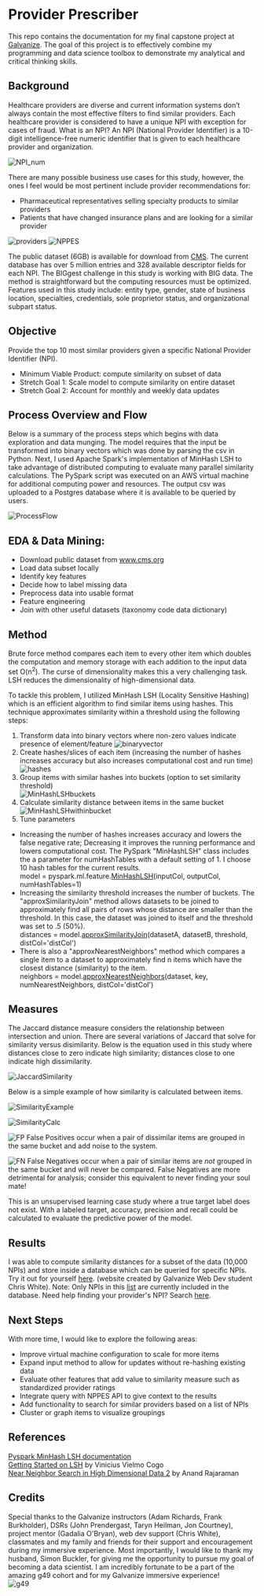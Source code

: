 # Provider Prescriber
This repo contains the documentation for my final capstone project at [Galvanize](https://www.galvanize.com/denver-platte/data-science#curriculum). The goal of this project is to effectively combine my programming and data science toolbox to demonstrate my analytical and critical thinking skills.

## Background
Healthcare providers are diverse and current information systems don’t always contain the most effective filters to find similar providers. Each healthcare provider is considered to have a unique NPI with exception for cases of fraud. What is an NPI? An NPI (National Provider Identifier) is a 10-digit intelligence-free numeric identifier that is given to each healthcare provider and organization.

![NPI_num](/images/NPI_num.jpg)

There are many possible business use cases for this study, however, the ones I feel would be most pertinent include provider recommendations for:
* Pharmaceutical representatives selling specialty products to similar providers
* Patients that have changed insurance plans and are looking for a similar provider

![providers](/images/providers.jpg) ![NPPES](/images/NPPES.png)

The public dataset (6GB) is available for download from [CMS](https://www.cms.gov/Regulations-and-Guidance/Administrative-Simplification/NationalProvIdentStand/DataDissemination.html). The current database has over 5 million entries and 328 available descriptor fields for each NPI. The BIGgest challenge in this study is working with BIG data. The method is straightforward but the computing resources must be optimized. Features used in this study include: entity type, gender, state of business location, specialties, credentials, sole proprietor status, and organizational subpart status.

## Objective
Provide the top 10 most similar providers given a specific National Provider Identifier (NPI).
* Minimum Viable Product: compute similarity on subset of data
* Stretch Goal 1: Scale model to compute similarity on entire dataset
* Stretch Goal 2:  Account for monthly and weekly data updates

## Process Overview and Flow
Below is a summary of the process steps which begins with data exploration and data munging. The model requires that the input be transformed into binary vectors which was done by parsing the csv in Python. Next, I used Apache Spark's implementation of MinHash LSH to take advantage of distributed computing to evaluate many parallel similarity calculations. The PySpark script was executed on an AWS virtual machine for additional computing power and resources. The output csv was uploaded to a Postgres database where it is available to be queried by users.

![ProcessFlow](/images/ProcessFlow.png)

## EDA & Data Mining:  
* Download public dataset from www.cms.org
* Load data subset locally
* Identify key features
* Decide how to label missing data
* Preprocess data into usable format
* Feature engineering
* Join with other useful datasets (taxonomy code data dictionary)

## Method
Brute force method compares each item to every other item which doubles the computation and memory storage with each addition to the input data set O(n<sup>2</sup>). The curse of dimensionality makes this a very challenging task. LSH reduces the dimensionality of high-dimensional data.

To tackle this problem, I utilized MinHash LSH (Locality Sensitive Hashing) which is an efficient algorithm to find similar items using hashes. This technique approximates similarity within a threshold using the following steps:
1. Transform data into binary vectors where non-zero values indicate presence of element/feature
![binaryvector](/images/binaryvector.png)
2. Create hashes/slices of each item (increasing the number of hashes increases accuracy but also increases computational cost and run time)
![hashes](/images/hashes.png)
3. Group items with similar hashes into buckets (option to set similarity threshold)  
![MinHashLSHbuckets](/images/MinHashLSHbuckets.png)
4. Calculate similarity distance between items in the same bucket  
![MinHashLSHwithinbucket](/images/MinHashLSHwithinbucket.png)
5. Tune parameters  
* Increasing the number of hashes increases accuracy and lowers the false negative rate;  Decreasing it improves the running performance and lowers computational cost. The PySpark "MinHashLSH" class includes the a parameter for numHashTables with a default setting of 1. I choose 10 hash tables for the current results.  
model = pyspark.ml.feature.[MinHashLSH](http://spark.apache.org/docs/2.2.0/api/python/pyspark.ml.html?highlight=minhash%20lsh#pyspark.ml.feature.MinHashLSH)(inputCol, outputCol, numHashTables=1)
* Increasing the similarity threshold increases the number of buckets. The "approxSimilarityJoin" method allows datasets to be joined to approximately find all pairs of rows whose distance are smaller than the threshold. In this case, the dataset was joined to itself and the threshold was set to .5 (50%).   
distances = model.[approxSimilarityJoin](http://spark.apache.org/docs/2.2.0/api/python/pyspark.ml.html?highlight=minhash%20lsh#pyspark.ml.feature.MinHashLSHModel.approxSimilarityJoin)(datasetA, datasetB, threshold, distCol='distCol')  
* There is also a "approxNearestNeighbors" method which compares a single item to a dataset to approximately find n items which have the closest distance (similarity) to the item.   
neighbors = model.[approxNearestNeighbors](http://spark.apache.org/docs/2.2.0/api/python/pyspark.ml.html?highlight=minhash%20lsh#pyspark.ml.feature.MinHashLSHModel.approxNearestNeighbors)(dataset, key, numNearestNeighbors, distCol='distCol')  

## Measures
The Jaccard distance measure considers the relationship between intersection and union. There are several variations of Jaccard that solve for similarity versus disimilarity. Below is the equation used in this study where distances close to zero indicate high similarity; distances close to one indicate high dissimilarity.

![JaccardSimilarity](/images/JaccardSimilarity.png)

Below is a simple example of how similarity is calculated between items.

![SimilarityExample](/images/SimilarityExample.png)

![SimilarityCalc](/images/SimilarityCalc.png)

![FP](/images/FP.png)
False Positives occur when a pair of dissimilar items are grouped in the same bucket and add noise to the system.

![FN](/images/FN.png)
False Negatives occur when a pair of similar items are *not* grouped in the same bucket and will never be compared. False Negatives are more detrimental for analysis; consider this equivalent to never finding your soul mate!

This is an unsupervised learning case study where a true target label does not exist. With a labeled target, accuracy, precision and recall could be calculated to evaluate the predictive power of the model.

## Results
I was able to compute similarity distances for a subset of the data (10,000 NPIs) and store inside a database which can be queried for specific NPIs. Try it out for yourself [here](https://buckler-pcd.firebaseapp.com/). (website created by Galvanize Web Dev student Chris White). Note: Only NPIs in this [list](/data/website10000NPIs.txt) are currently included in the database. Need help finding your provider's NPI? Search [here](https://npiregistry.cms.hhs.gov/registry/).

## Next Steps
With more time, I would like to explore the following areas:
* Improve virtual machine configuration to scale for more items
* Expand input method to allow for updates without re-hashing existing data
* Evaluate other features that add value to similarity measure such as standardized provider ratings
* Integrate query with NPPES API to give context to the results
* Add functionality to search for similar providers based on a list of NPIs
* Cluster or graph items to visualize groupings

## References
[Pyspark MinHash LSH documentation](http://spark.apache.org/docs/2.2.0/api/python/pyspark.ml.html?highlight=minhash%20lsh#pyspark.ml.feature.MinHashLSH)  
[Getting Started on LSH](http://homepages.lasige.di.fc.ul.pt/~vielmo/notes/2016_11_18_navtalk_lsh.pdf) by Vinicius Vielmo Cogo  
[Near Neighbor Search in High Dimensional Data 2](https://web.stanford.edu/class/cs345a/slides/05-LSH.pdf) by Anand Rajaraman  

## Credits
Special thanks to the Galvanize instructors (Adam Richards, Frank Burkholder), DSRs (John Prendergast, Taryn Heilman, Jon Courtney), project mentor (Gadalia O'Bryan), web dev support (Chris White), classmates and my family and friends for their support and encouragement during my immersive experience. Most importantly, I would like to thank my husband, Simon Buckler, for giving me the opportunity to pursue my goal of becoming a data scientist. I am incredibly fortunate to be a part of the amazing g49 cohort and for my Galvanize immersive experience!  
![g49](/images/g49.png)
